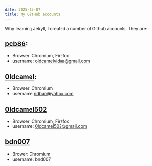 ```yaml
---
date: 2025-05-07
title: My GitHub accounts
---
```


Why learning Jekyll, I created a number of Github accounts. They are:

## [pcb86](https://github.com/pbc86): 

- Browser: Chromium, Firefox
- username: <oldcamelvidaa@gmail.com>


## [0ldcamel](https://github.com/0ldcamel): 
- Browser: Chromium 
- username <ndbao@yahoo.com>
  

## [0ldcamel502](https://github.com/0ldcamel502)
- Browser: Chromium, Firefox
- username: <0ldcamel502@gmail.com>


## [bdn007](https://github.com/bdn007)
- Brower: Chromium
- username: bnd007
